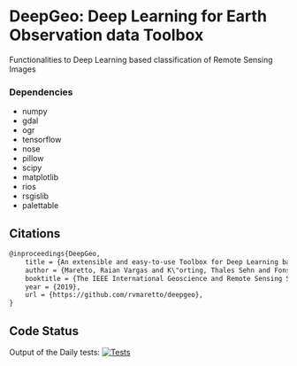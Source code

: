 # DeepGeo: Deep Learning for Earth Observation data Toolbox

Functionalities to Deep Learning based classification of Remote Sensing Images

### Dependencies
* numpy
* gdal
* ogr
* tensorflow
* nose
* pillow
* scipy
* matplotlib
* rios
* rsgislib
* palettable

## Citations

```latex
@inproceedings{DeepGeo,
    title = {An extensible and easy-to-use Toolbox for Deep Learning based analysis of Remote Sensing Images.},
    author = {Maretto, Raian Vargas and K\"orting, Thales Sehn and Fonseca, Leila Maria Garcia},
    booktitle = {The IEEE International Geoscience and Remote Sensing Symposium - IGARSS 2019},
    year = {2019},
    url = {https://github.com/rvmaretto/deepgeo},
}
```

## Code Status

Output of the Daily tests: [![Tests](https://travis-ci.com/rvmaretto/deepgeo.svg?token=hzZBUnY2fxA36rz9qeM9&branch=master)](https://travis-ci.com/rvmaretto/deepgeo)
